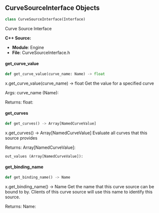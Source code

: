 ## CurveSourceInterface Objects

```python
class CurveSourceInterface(Interface)
```

Curve Source Interface

**C++ Source:**

- **Module**: Engine
- **File**: CurveSourceInterface.h

<a id="unreal.CurveSourceInterface.get_curve_value"></a>

#### get_curve_value

```python
def get_curve_value(curve_name: Name) -> float
```

x.get_curve_value(curve_name) -> float
Get the value for a specified curve

Args:
    curve_name (Name): 

Returns:
    float:

<a id="unreal.CurveSourceInterface.get_curves"></a>

#### get_curves

```python
def get_curves() -> Array[NamedCurveValue]
```

x.get_curves() -> Array[NamedCurveValue]
Evaluate all curves that this source provides

Returns:
    Array[NamedCurveValue]: 

    out_values (Array[NamedCurveValue]):

<a id="unreal.CurveSourceInterface.get_binding_name"></a>

#### get_binding_name

```python
def get_binding_name() -> Name
```

x.get_binding_name() -> Name
Get the name that this curve source can be bound to by.
Clients of this curve source will use this name to identify this source.

Returns:
    Name:

<a id="unreal.DataTable"></a>